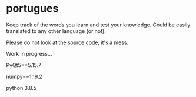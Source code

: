 # portugues

Keep track of the words you learn and test your knowledge. Could be easily translated to any other language (or not).

Please do not look at the source code, it's a mess. 

Work in progress...

PyQt5==5.15.7

numpy==1.19.2

python 3.8.5
